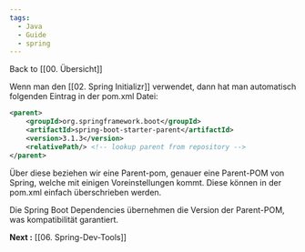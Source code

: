 ```yaml
---
tags:
  - Java
  - Guide
  - spring
---
```

Back to [[00. Übersicht]]

Wenn man den [[02. Spring Initializr]] verwendet, dann hat man automatisch folgenden Eintrag in der pom.xml Datei:
```xml
<parent>  
	<groupId>org.springframework.boot</groupId>  
	<artifactId>spring-boot-starter-parent</artifactId>  
	<version>3.1.3</version>  
	<relativePath/> <!-- lookup parent from repository -->  
</parent>
```

Über diese beziehen wir eine Parent-pom, genauer eine Parent-POM von Spring, welche mit einigen Voreinstellungen kommt. Diese können in der pom.xml einfach überschrieben werden. 

Die Spring Boot Dependencies übernehmen die Version der Parent-POM, was kompatibilität garantiert.

**Next :** [[06. Spring-Dev-Tools]]
